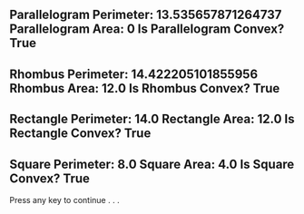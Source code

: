 Parallelogram Perimeter: 13.535657871264737
Parallelogram Area: 0
Is Parallelogram Convex? True
-----------------------------
Rhombus Perimeter: 14.422205101855956
Rhombus Area: 12.0
Is Rhombus Convex? True
-----------------------------
Rectangle Perimeter: 14.0
Rectangle Area: 12.0
Is Rectangle Convex? True
-----------------------------
Square Perimeter: 8.0
Square Area: 4.0
Is Square Convex? True
-----------------------------
Press any key to continue . . .

